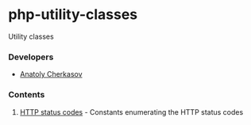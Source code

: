 # php-utility-classes

Utility classes


### Developers

- [Anatoly Cherkasov](https://github.com/avcherkasov)


### Contents

1. [HTTP status codes](http_status/README.md) - Constants enumerating the HTTP status codes

